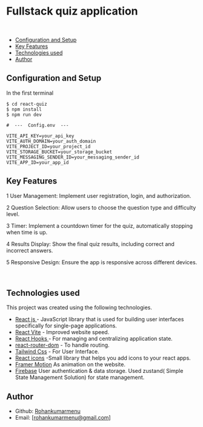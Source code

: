 # Fullstack quiz application 

<br/>

- [Configuration and Setup](#configuration-and-setup)
- [Key Features](#key-features)
- [Technologies used](#technologies-used)
- [Author](#author)


## Configuration and Setup
In the first terminal

```
$ cd react-quiz
$ npm install
$ npm run dev

```

```
#  ---  Config.env  ---

VITE_API_KEY=your_api_key
VITE_AUTH_DOMAIN=your_auth_domain
VITE_PROJECT_ID=your_project_id
VITE_STORAGE_BUCKET=your_storage_bucket
VITE_MESSAGING_SENDER_ID=your_messaging_sender_id
VITE_APP_ID=your_app_id

```

## Key Features

1 User Management:
Implement user registration, login, and authorization.

2 Question Selection:
Allow users to choose the question type and difficulty level.

3 Timer:
Implement a countdown timer for the quiz, automatically stopping when time is up.

4 Results Display:
Show the final quiz results, including correct and incorrect answers.

5 Responsive Design:
Ensure the app is responsive across different devices.

<br/>

## Technologies used

This project was created using the following technologies.

- [React js ](https://www.npmjs.com/package/react) - JavaScript library that is used for building user interfaces specifically for single-page applications.
- [React Vite](https://vitejs.dev/guide/) - Improved website speed.
- [React Hooks ](https://reactjs.org/docs/hooks-intro.html) - For managing and centralizing application state.
- [react-router-dom](https://www.npmjs.com/package/react-router-dom) - To handle routing.
- [Tailwind Css](https://tailwindcss.com/) - For User Interface.
- [React icons](https://react-icons.github.io/react-icons/) -Small library that helps you add icons to your react apps.
- [Framer Motion](https://www.framer.com/motion/) As animation on the website.
- [Firebase](https://firebase.google.com/) User authentication & data storage.
Used zustand( Simple State Management Solution) for state management.

## Author
- Github: [Rohankumarmenu](https://github.com/Rohankumarmenu)
- Email: [rohankumarmenu@gmail.com]

 

